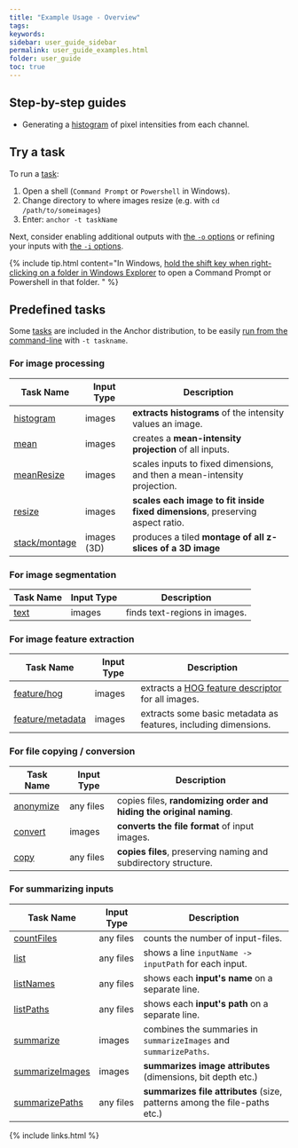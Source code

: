 ```yaml
---
title: "Example Usage - Overview"
tags:
keywords:
sidebar: user_guide_sidebar
permalink: user_guide_examples.html
folder: user_guide
toc: true
---
```


## Step-by-step guides

- Generating a [histogram](/user_guide_examples_histogram.html) of pixel intensities from each channel.

## Try a task

To run a [task](/user_guide_tasks.html):

1. Open a shell (`Command Prompt` or `Powershell` in Windows).
2. Change directory to where images resize (e.g. with `cd /path/to/someimages`)
3. Enter: ``anchor -t taskName``

Next, consider enabling additional outputs with [the ``-o`` options](/user_guide_command_line.html#major-options) or refining your
inputs with [the ``-i`` options](/user_guide_command_line.html#major-options).

{% include tip.html content="In Windows, [hold the shift key when right-clicking on a folder in Windows Explorer](https://www.zdnet.com/article/windows-10-tip-the-fastest-smartest-ways-to-open-a-command-prompt/) to open a Command Prompt or Powershell in that folder. " %}

## Predefined tasks

Some [tasks](/user_guide_tasks.html) are included in the Anchor distribution, to be easily
[run from the command-line](/user_guide_command_line.html) with `-t taskname`.  

### For image processing 

| Task Name | Input Type | Description  |
|-----------|------------|--------------|
| [histogram](https://github.com/anchoranalysis/anchor-assembly/blob/master/anchor-assembly/src/main/resources/config/tasks/histogram.xml) | images | **extracts histograms** of the intensity values an image. |
| [mean](https://github.com/anchoranalysis/anchor-assembly/blob/master/anchor-assembly/src/main/resources/config/tasks/mean.xml) | images | creates a **mean-intensity projection** of all inputs. |
| [meanResize](https://github.com/anchoranalysis/anchor-assembly/blob/master/anchor-assembly/src/main/resources/config/tasks/meanResize.xml) | images | scales inputs to fixed dimensions, and then a mean-intensity projection. |
| [resize](https://github.com/anchoranalysis/anchor-assembly/blob/master/anchor-assembly/src/main/resources/config/tasks/resize.xml) | images | **scales each image to fit inside fixed dimensions**, preserving aspect ratio. |
| [stack/montage](https://github.com/anchoranalysis/anchor-assembly/blob/master/anchor-assembly/src/main/resources/config/tasks/stack/montage.xml) | images (3D) | produces a tiled **montage of all z-slices of a 3D image** |

### For image segmentation

| Task Name | Input Type | Description  |
|-----------|------------|--------------|
| [text](https://github.com/anchoranalysis/anchor-assembly/blob/master/anchor-assembly/src/main/resources/config/tasks/text.xml) | images | finds text-regions in images. |

### For image feature extraction

| Task Name | Input Type | Description  |
|-----------|------------|--------------|
| [feature/hog](https://github.com/anchoranalysis/anchor-assembly/blob/master/anchor-assembly/src/main/resources/config/tasks/feature/hog.xml) | images | extracts a [HOG feature descriptor](https://en.wikipedia.org/wiki/Histogram_of_oriented_gradients) for all images. |
| [feature/metadata](https://github.com/anchoranalysis/anchor-assembly/blob/master/anchor-assembly/src/main/resources/config/tasks/feature/metadata.xml) | images | extracts some basic metadata as features, including dimensions. |

### For file copying / conversion 

| Task Name | Input Type | Description  |
|-----------|------------|--------------|
| [anonymize](https://github.com/anchoranalysis/anchor-assembly/blob/master/anchor-assembly/src/main/resources/config/tasks/anonymize.xml) | any files | copies files, **randomizing order and hiding the original naming**. |
| [convert](https://github.com/anchoranalysis/anchor-assembly/blob/master/anchor-assembly/src/main/resources/config/tasks/convert.xml) | images | **converts the file format** of input images. |
| [copy](https://github.com/anchoranalysis/anchor-assembly/blob/master/anchor-assembly/src/main/resources/config/tasks/copy.xml) | any files | **copies files**, preserving naming and subdirectory structure. |

### For summarizing inputs

| Task Name | Input Type | Description  |
|-----------|------------|--------------|
| [countFiles](https://github.com/anchoranalysis/anchor-assembly/blob/master/anchor-assembly/src/main/resources/config/tasks/countFiles.xml) | any files | counts the number of input-files. |
| [list](https://github.com/anchoranalysis/anchor-assembly/blob/master/anchor-assembly/src/main/resources/config/tasks/list.xml) | any files | shows a line `inputName -> inputPath` for each input. |
| [listNames](https://github.com/anchoranalysis/anchor-assembly/blob/master/anchor-assembly/src/main/resources/config/tasks/listNames.xml) | any files | shows each **input's name** on a separate line. |
| [listPaths](https://github.com/anchoranalysis/anchor-assembly/blob/master/anchor-assembly/src/main/resources/config/tasks/listPaths.xml) | any files | shows each **input's path** on a separate line. |
| [summarize](https://github.com/anchoranalysis/anchor-assembly/blob/master/anchor-assembly/src/main/resources/config/tasks/summarize.xml) | images | combines the summaries in `summarizeImages` and `summarizePaths`. |
| [summarizeImages](https://github.com/anchoranalysis/anchor-assembly/blob/master/anchor-assembly/src/main/resources/config/tasks/summarizeImages.xml) | images | **summarizes image attributes** (dimensions, bit depth etc.) |
| [summarizePaths](https://github.com/anchoranalysis/anchor-assembly/blob/master/anchor-assembly/src/main/resources/config/tasks/summarizePaths.xml) | any files | **summarizes file attributes** (size, patterns among the file-paths etc.) |


{% include links.html %}
